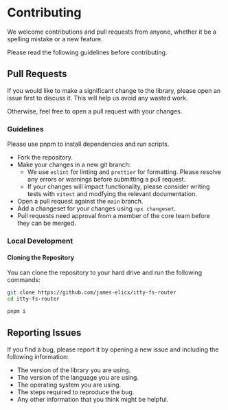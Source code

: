 # Contributing

We welcome contributions and pull requests from anyone, whether it be a spelling mistake or a new feature.

Please read the following guidelines before contributing.

## Pull Requests

If you would like to make a significant change to the library, please open an issue first to discuss it. This will help us avoid any wasted work.

Otherwise, feel free to open a pull request with your changes.

### Guidelines

Please use pnpm to install dependencies and run scripts.

- Fork the repository.
- Make your changes in a new git branch:
  - We use `eslint` for linting and `prettier` for formatting. Please resolve any errors or warnings before submitting a pull request.
  - If your changes will impact functionality, please consider writing tests with `vitest` and modfying the relevant documentation.
- Open a pull request against the `main` branch.
- Add a changeset for your changes using `npx changeset`.
- Pull requests need approval from a member of the core team before they can be merged.

### Local Development

#### Cloning the Repository

You can clone the repository to your hard drive and run the following commands:

```bash
git clone https://github.com/james-elicx/itty-fs-router
cd itty-fs-router

pnpm i
```

## Reporting Issues

If you find a bug, please report it by opening a new issue and including the following information:

- The version of the library you are using.
- The version of the language you are using.
- The operating system you are using.
- The steps required to reproduce the bug.
- Any other information that you think might be helpful.
